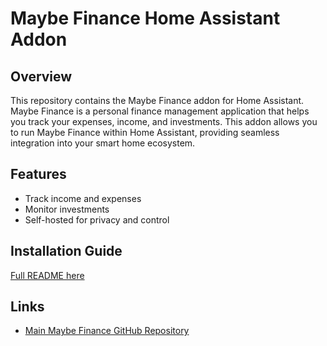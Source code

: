 # Maybe Finance Home Assistant Addon

## Overview

This repository contains the Maybe Finance addon for Home Assistant. Maybe Finance is a personal finance management application that helps you track your expenses, income, and investments. This addon allows you to run Maybe Finance within Home Assistant, providing seamless integration into your smart home ecosystem.

## Features

- Track income and expenses
- Monitor investments
- Self-hosted for privacy and control

## Installation Guide

[Full README here](./maybe_finance/README.md)

## Links

- [Main Maybe Finance GitHub Repository](https://github.com/maybe-finance/maybe)


